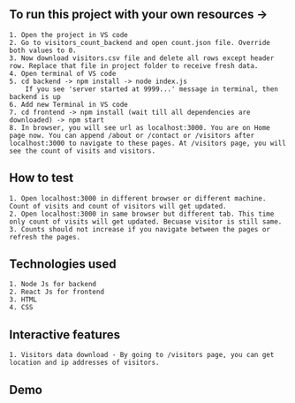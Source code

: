  ## To run this project with your own resources ->
    1. Open the project in VS code
    2. Go to visitors_count_backend and open count.json file. Override both values to 0.
    3. Now download visitors.csv file and delete all rows except header row. Replace that file in project folder to receive fresh data.
    4. Open terminal of VS code
    5. cd backend -> npm install -> node index.js
        If you see 'server started at 9999...' message in terminal, then backend is up
    6. Add new Terminal in VS code
    7. cd frontend -> npm install (wait till all dependencies are downloaded) -> npm start
    8. In browser, you will see url as localhost:3000. You are on Home page now. You can append /about or /contact or /visitors after localhost:3000 to navigate to these pages. At /visitors page, you will see the count of visits and visitors.

## How to test
    1. Open localhost:3000 in different browser or different machine. Count of visits and count of visitors will get updated.
    2. Open localhost:3000 in same browser but different tab. This time only count of visits will get updated. Becuase visitor is still same.
    3. Counts should not increase if you navigate between the pages or refresh the pages.

## Technologies used
    1. Node Js for backend
    2. React Js for frontend
    3. HTML
    4. CSS

## Interactive features
    1. Visitors data download - By going to /visitors page, you can get location and ip addresses of visitors.

## Demo
